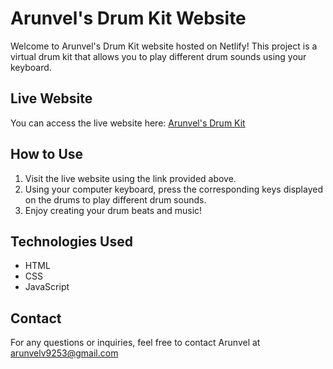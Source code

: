# Arunvel's Drum Kit Website

Welcome to Arunvel's Drum Kit website hosted on Netlify! This project is a virtual drum kit that allows you to play different drum sounds using your keyboard.

## Live Website

You can access the live website here: [Arunvel's Drum Kit](https://arunvel-drum-web.netlify.app/)

## How to Use

1. Visit the live website using the link provided above.
2. Using your computer keyboard, press the corresponding keys displayed on the drums to play different drum sounds.
3. Enjoy creating your drum beats and music!

## Technologies Used

- HTML
- CSS
- JavaScript

## Contact

For any questions or inquiries, feel free to contact Arunvel at arunvelv9253@gmail.com
